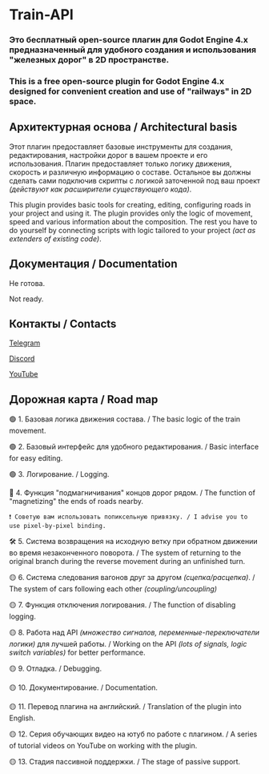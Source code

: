 # Train-API

### Это бесплатный open-source плагин для Godot Engine 4.x предназначенный для удобного создания и использования "железных дорог" в 2D пространстве.
### This is a free open-source plugin for Godot Engine 4.x designed for convenient creation and use of "railways" in 2D space.


## Архитектурная основа / Architectural basis
Этот плагин предоставляет базовые инструменты для создания, редактирования, настройки дорог в вашем проекте и его использования. Плагин предоставляет только логику движения, скорость и различную информацию о составе. Остальное вы должны сделать сами подключив скрипты с логикой заточенной под ваш проект *(действуют как расширители существующего кода)*.

This plugin provides basic tools for creating, editing, configuring roads in your project and using it. The plugin provides only the logic of movement, speed and various information about the composition. The rest you have to do yourself by connecting scripts with logic tailored to your project *(act as extenders of existing code)*.


## Документация / Documentation
Не готова.

Not ready.


## Контакты / Contacts
[Telegram](https://t.me/sphere_games)

[Discord](https://discord.gg/UnJnGHNbBp)

[YouTube](https://www.youtube.com/@miskler)


## Дорожная карта / Road map
🟢 1. Базовая логика движения состава. / The basic logic of the train movement.

🟢 2. Базовый интерфейс для удобного редактирования. / Basic interface for easy editing.

🟢 3. Логирование. / Logging.

🔴 4. Функция "подмагничивания" концов дорог рядом. / The function of "magnetizing" the ends of roads nearby.

	❗ Советую вам использовать попиксельную привязку. / I advise you to use pixel-by-pixel binding.

🛠️ 5. Система возвращения на исходную ветку при обратном движении во время незаконченного поворота. / The system of returning to the original branch during the reverse movement during an unfinished turn.

🟡 6. Система следования вагонов друг за другом *(сцепка/расцепка)*. / The system of cars following each other *(coupling/uncoupling)*

🟡 7. Функция отключения логирования. / The function of disabling logging.

🟡 8. Работа над API *(множество сигналов, переменные-переключатели логики)* для лучшей работы. / Working on the API *(lots of signals, logic switch variables)* for better performance.

🟡 9. Отладка. / Debugging.

🟡 10. Документирование. / Documentation.

🟡 11. Перевод плагина на английский. / Translation of the plugin into English.

🟡 12. Серия обучающих видео на ютуб по работе с плагином. / A series of tutorial videos on YouTube on working with the plugin.

🟡 13. Стадия пассивной поддержки. / The stage of passive support.

